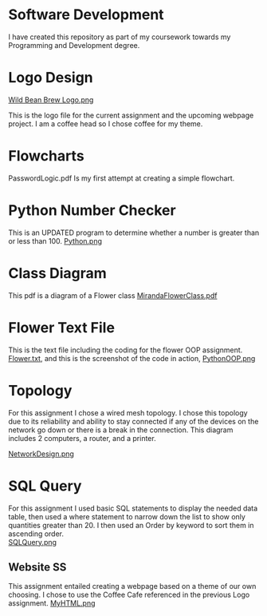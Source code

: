# Software Development
I have created this repository as part of my coursework towards my Programming and Development degree. 

# Logo Design
[Wild Bean Brew Logo.png](https://new.express.adobe.com/publishedV2/urn:aaid:sc:VA6C2:95c64135-4d78-4058-9660-d49899af0723?promoid=Y69SGM5H&mv=other)

This is the logo file for the current assignment and the upcoming webpage project. I am a coffee head so I chose coffee for my theme.

# Flowcharts
PasswordLogic.pdf Is my first attempt at creating a simple flowchart. 

# Python Number Checker
This is an UPDATED program to determine whether a number is greater than or less than 100. 
[Python.png](https://github.com/mstyles94/Repository-1/blob/814cbe89c5cf81690f5841e2d7c9b7300bbb8dda/Python.png)

# Class Diagram
This pdf is a diagram of a Flower class
[MirandaFlowerClass.pdf](https://github.com/mstyles94/Repository-1/blob/4ecc5e96051035de9d90b448b8d94df76dcf980e/MirandaFlowerClass.pdf)

# Flower Text File 
This is the text file including the coding for the flower OOP assignment. 
[Flower.txt](https://github.com/mstyles94/Repository-1/blob/b90446f58c3a628c74ca38a9a7cf1d2093786bf0/Flower.txt), 
and this is the screenshot of the code in action, [PythonOOP.png](https://github.com/mstyles94/Repository-1/blob/e95c29c53e43304bc7058c5543f865da95192649/PythonOOP.png)

# Topology
For this assignment I chose a wired mesh topology. I chose this topology due to its reliability and ability to stay connected if any of the devices on the network go down or there is a break in the connection. This diagram includes 2 computers, a router, and a printer. 

[NetworkDesign.png](https://github.com/mstyles94/Repository-1/blob/3b57621a8c8453d9c210f86078aaaa1b262bd8b0/NetworkDesign.png.jpeg)


# SQL Query
For this assignment I used basic SQL statements to display the needed data table, then used a where statement to narrow down the list to show only quantities greater than 20. I then used an Order by keyword to sort them in ascending order.  
[SQLQuery.png](https://github.com/mstyles94/Repository-1/blob/e234a2009c5d2ae77c21407a7244930c98c8ca14/SQLQuery.png)

## Website SS
This assignment entailed creating a webpage based on a theme of our own choosing. I chose to use the Coffee Cafe referenced in the previous Logo assignment. 
[MyHTML.png](https://github.com/mstyles94/Repository-1/blob/70d197c31f7e71eede4f3381fdc9505bda7ed225/MyHTML.png)
